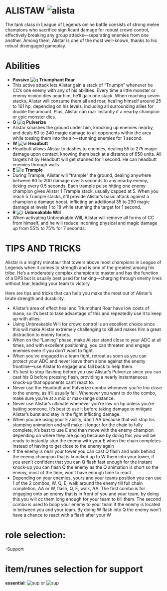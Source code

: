 # ALISTAW ![alista](https://static.wikia.nocookie.net/leagueoflegends/images/e/ee/Alistar_OriginalSquare.png/revision/latest/scale-to-width-down/46?cb=20221122024814)

The tank class in League of Legends online battle consists of strong melee champions who sacrifice significant damage for robust crowd control, effectively breaking any group attacks—separating enemies from one another. Among them, Alistar is one of the most well-known, thanks to his robust disengaged gameplay. 

# Abilities
- **Passive** ![q](https://static.wikia.nocookie.net/leagueoflegends/images/2/2d/Alistar_Triumphant_Roar.png/revision/latest?cb=20240906060904) **Triumphant Roar**
- This active attack lets Alistar gain a stack of “Triumph” whenever he CC’s one enemy with any of his abilities. Every time a little monster or enemy minion dies near him, he’ll gain one stack. When reaching seven stacks, Alistar will consume them all and roar, healing himself around 25 to 161 hp, depending on his levels, including all surrounding allies for double the amount. Plus, Alistar can roar instantly if a nearby champion or epic monster dies.
- **Q** ![q](https://static.wikia.nocookie.net/leagueoflegends/images/8/8b/Alistar_Pulverize.png/revision/latest?cb=20240906060746) **Pulverize**
- Alistar smashes the ground under him, knocking up enemies nearby, and deals 60 to 240 magic damage to all opponents within the area while tossing them into the air—stunning enemies for 1 second.
- **W** ![w](https://static.wikia.nocookie.net/leagueoflegends/images/f/f6/Alistar_Headbutt.png/revision/latest?cb=20240906060715) **Headbutt**
- Headbutt allows Alistar to dashes to enemies, dealing 55 to 275 magic damage upon contact, knowing them back at a distance of 650 units. All targets hit by Headbutt will get stunned for 1 second. He can headbutt enemies through walls.
- **E** ![e](https://static.wikia.nocookie.net/leagueoflegends/images/1/1c/Alistar_Trample.png/revision/latest?cb=20240906060838) **Trample**
- During Trample, Alistar will “trample” the ground, dealing anywhere between 80 to 200 damage over 5 seconds to any nearby enemy, ticking every 0.5 seconds. Each trample pulse hitting one enemy champion gives Alistar 1 Trample stack, usually capped at 5. When you reach 5 Trample stacks, it’ll provide Alistar’s basic attack against a champion a damage boost, inflicting an additional 35 to 290 magic damage at levels 1 to 18 while stunning the target for 1 second.
- **R** ![r](https://static.wikia.nocookie.net/leagueoflegends/images/6/62/Alistar_Unbreakable_Will.png/revision/latest?cb=20240906061000) **Unbreakable Will**
- When activating Unbreakable Will, Alistar will remove all forms of CC from himself, and he will reduce incoming physical and magic damage up from 55% to 75% for 7 seconds.

# TIPS AND TRICKS

Alistar is a mighty minotaur that towers above most champions in League of Legends when it comes to strength and is one of the greatest among his tribe. He’s a moderately complex champion to master and has the function of a DPS but is usually best used for tanking—charging through enemy lines without fear, leading your team to victory. 

Here are tips and tricks that can help you make the most out of Alistar’s brute strength and durability. 
- Alistar’s area of effect heal and Triumphant Roar have low costs of mana, so it’s best to take advantage of this and repeatedly use it to keep up with allies.
- Using Unbreakable Will for crowd control is an excellent choice since this will make Alistar extremely challenging to kill and makes him a great distraction to enemy forces.
- When on the “Laning” phase, make Alistar stand close to your ADC at all times, and with excellent positioning, you can threaten and engage enemies even if you don’t want to fight.
- When you’ve engaged in a team fight, retreat as soon as you can protect your ADC and never leave them alone against the enemy frontline—use Alistar to engage and fall back to help them.
- It’s best to stop flashing before you use Alistar’s Pulverize since you can cast his Q before pressing flash, providing a nearly instantaneous knock-up that opponents can’t react to.
- Never use the Headbutt and Pulverize combo whenever you’re too close to the enemy, as it’ll usually fail. Whenever you want to do the combo, make sure you’re at a mid or max-range distance.
- Never use Alistar’s ultimate whenever you’re low on hp unless you’re baiting someone. It’s best to use it before taking damage to mitigate Alistar’s burst and stay in the fight inflicting damage.
- When you are using your E ability, don’t AA because that will stop his stomping animation and will make it longer for the chain to fully complete, it’s best to use E and than move with the enemy champion depending on where they are going because by doing this you will be ready to instantly stun the enemy with your E when the chain completes instead of having to get close to the enemy again
- If the enemy is near your tower you can cast Q flash and walk behind the enemy champion that is knocked up to W them into your tower, if you aren’t confident that you can Q flash fast enough for the instant knock-up you can flash Q the enemy as the Q animation is short so the enemy, most of the time, won’t have enough time to react
- Depending on your enemies, yours and your teams position you can use 1 of the 2 combos, W, Q, E, walk around the enemy till full chain completion, AA or W, flash, Q, E, walk, AA. The first combo is for engaging onto an enemy that is in front of you and your team, by doing this you will cc them long enough for your team to kill them. The second combo is used to boop your enemy to your team if the enemy is located in between you and your team. By doing W flash into Q the enemy won’t have a chance to react with a flash after your W

# role selection:
-Support

# item/runes selection for support
**essential**: ![sup](https://static.wikia.nocookie.net/leagueoflegends/images/c/ce/Celestial_Opposition_item.png/revision/latest/scale-to-width-down/40?cb=20231122033459) or ![sup](https://static.wikia.nocookie.net/leagueoflegends/images/a/ad/Solstice_Sleigh_item.png/revision/latest/scale-to-width-down/40?cb=20231122033511)
